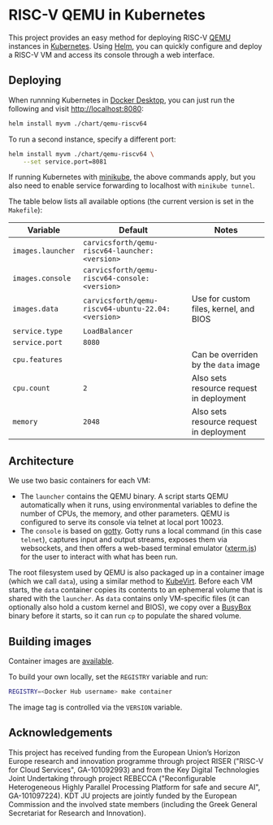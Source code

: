 # RISC-V QEMU in Kubernetes

This project provides an easy method for deploying RISC-V [QEMU](https://www.qemu.org) instances in [Kubernetes](https://kubernetes.io). Using [Helm](https://helm.sh), you can quickly configure and deploy a RISC-V VM and access its console through a web interface.

## Deploying

When runnning Kubernetes in [Docker Desktop](https://www.docker.com/products/docker-desktop/), you can just run the following and visit [http://localhost:8080](http://localhost:8080):

```bash
helm install myvm ./chart/qemu-riscv64
```

To run a second instance, specify a different port:

```bash
helm install myvm ./chart/qemu-riscv64 \
    --set service.port=8081
```

If running Kubernetes with [minikube](https://minikube.sigs.k8s.io/), the above commands apply, but you also need to enable service forwarding to localhost with `minikube tunnel`.

The table below lists all available options (the current version is set in the `Makefile`):

| Variable          | Default                                            | Notes                                    |
|-------------------|----------------------------------------------------|------------------------------------------|
| `images.launcher` | `carvicsforth/qemu-riscv64-launcher:<version>`     |                                          |
| `images.console`  | `carvicsforth/qemu-riscv64-console:<version>`      |                                          |
| `images.data`     | `carvicsforth/qemu-riscv64-ubuntu-22.04:<version>` | Use for custom files, kernel, and BIOS   |
| `service.type`    | `LoadBalancer`                                     |                                          |
| `service.port`    | `8080`                                             |                                          |
| `cpu.features`    |                                                    | Can be overriden by the `data` image     |
| `cpu.count`       | `2`                                                | Also sets resource request in deployment |
| `memory`          | `2048`                                             | Also sets resource request in deployment |

## Architecture

We use two basic containers for each VM:
* The `launcher` contains the QEMU binary. A script starts QEMU automatically when it runs, using environmental variables to define the number of CPUs, the memory, and other parameters. QEMU is configured to serve its console via telnet at local port 10023.
* The `console` is based on [gotty](https://github.com/sorenisanerd/gotty). Gotty runs a local command (in this case `telnet`), captures input and output streams, exposes them via websockets, and then offers a web-based terminal emulator ([xterm.js](https://github.com/xtermjs/xterm.js)) for the user to interact with what has been run.

The root filesystem used by QEMU is also packaged up in a container image (which we call `data`), using a similar method to [KubeVirt](https://github.com/kubevirt/kubevirt). Before each VM starts, the `data` container copies its contents to an ephemeral volume that is shared with the `launcher`. As `data` contains only VM-specific files (it can optionally also hold a custom kernel and BIOS), we copy over a [BusyBox](https://busybox.net) binary before it starts, so it can run `cp` to populate the shared volume.

## Building images

Container images are [available](https://hub.docker.com/r/carvicsforth/).

To build your own locally, set the `REGISTRY` variable and run:
```bash
REGISTRY=<Docker Hub username> make container
```

The image tag is controlled via the `VERSION` variable.

## Acknowledgements

This project has received funding from the European Union’s Horizon Europe research and innovation programme through project RISER ("RISC-V for Cloud Services", GA-101092993) and from the Key Digital Technologies Joint Undertaking through project REBECCA ("Reconfigurable Heterogeneous Highly Parallel Processing Platform for safe and secure AI", GA-101097224). KDT JU projects are jointly funded by the European Commission and the involved state members (including the Greek General Secretariat for Research and Innovation).
